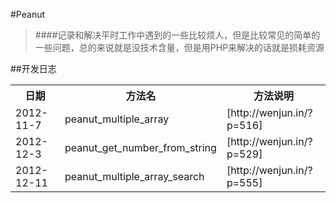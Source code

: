 #Peanut
> ####记录和解决平时工作中遇到的一些比较烦人，但是比较常见的简单的一些问题，总的来说就是没技术含量，但是用PHP来解决的话就是损耗资源

##开发日志
<table>
	<tr>
		<th>日期</th>
		<th>方法名</th>
		<th>方法说明</th>
	</tr>
	<tr>
		<td>2012-11-7</td>
		<td>peanut_multiple_array</td>
		<td>[http://wenjun.in/?p=516]</td>
	</tr>
	<tr>
		<td>2012-12-3</td>
		<td>peanut_get_number_from_string</td>
		<td>[http://wenjun.in/?p=529]</td>
	</tr>	
	<tr>
		<td>2012-12-11</td>
		<td>peanut_multiple_array_search</td>
		<td>[http://wenjun.in/?p=555]</td>
	</tr>
</table>
